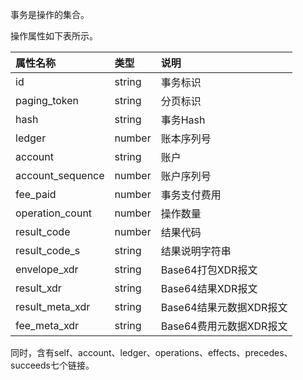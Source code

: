 事务是操作的集合。

操作属性如下表所示。

| **属性名称** | **类型** | **说明** |
| :--- | :--- | :--- |
| id | string | 事务标识 |
| paging\_token | string | 分页标识 |
| hash | string | 事务Hash |
| ledger | number | 账本序列号 |
| account | string | 账户 |
| account\_sequence | number | 账户序列号 |
| fee\_paid | number | 事务支付费用 |
| operation\_count | number | 操作数量 |
| result\_code | number | 结果代码 |
| result\_code\_s | string | 结果说明字符串 |
| envelope\_xdr | string | Base64打包XDR报文 |
| result\_xdr | string | Base64结果XDR报文 |
| result\_meta\_xdr | string | Base64结果元数据XDR报文 |
| fee\_meta\_xdr | string | Base64费用元数据XDR报文 |

同时，含有self、account、ledger、operations、effects、precedes、succeeds七个链接。

